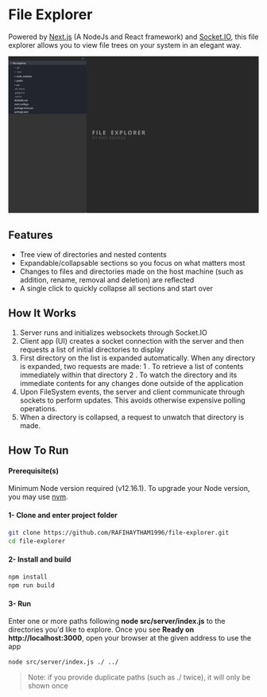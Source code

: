 # File Explorer

Powered by [Next.js](https://nextjs.org/) (A NodeJs and React framework) and [Socket.IO](https://socket.io/), this file explorer allows you to view file trees on your system in an elegant way.

![File Explorer sample view](./file-explorer-sample.png)

## Features

- Tree view of directories and nested contents
- Expandable/collapsable sections so you focus on what matters most
- Changes to files and directories made on the host machine (such as addition, rename, removal and deletion) are reflected
- A single click to quickly collapse all sections and start over


## How It Works
1. Server runs and initializes websockets through Socket.IO
1. Client app (UI) creates a socket connection with the server and then requests a list of initial directories to display
1. First directory on the list is expanded automatically. When any directory is expanded, two requests are made:
  1 . To retrieve a list of contents immediately within that directory
  2 . To watch the directory and its immediate contents for any changes done outside of the application
1. Upon FileSystem events, the server and client communicate through sockets to perform updates. This avoids otherwise expensive polling operations.
1. When a directory is collapsed, a request to unwatch that directory is made.

## How To Run

#### Prerequisite(s)
Minimum Node version required (v12.16.1). To upgrade your Node version, you may use [nvm](https://github.com/nvm-sh/nvm).

#### 1- Clone and enter project folder

```sh
git clone https://github.com/RAFIHAYTHAM1996/file-explorer.git
cd file-explorer
```

#### 2- Install and build
```sh
npm install
npm run build
```

#### 3- Run
Enter one or more paths following **node src/server/index.js** to the directories you'd like to explore. Once you see **Ready on http://localhost:3000**, open your browser at the given address to use the app
```sh
node src/server/index.js ./ ../
```

> Note: if you provide duplicate paths (such as ./ twice), it will only be shown once

